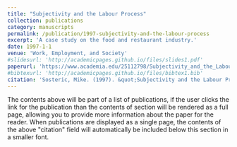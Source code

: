 ```yaml
---
title: "Subjectivity and the Labour Process"
collection: publications
category: manuscripts
permalink: /publication/1997-subjectivity-and-the-labour-process
excerpt: 'A case study on the food and restaurant industry.'
date: 1997-1-1
venue: 'Work, Employment, and Society'
#slidesurl: 'http://academicpages.github.io/files/slides1.pdf'
paperurl: 'https://www.academia.edu/25112798/Subjectivity_and_the_Labour_Process_A_Case_Study_in_the_Restaurant_Industry'
#bibtexurl: 'http://academicpages.github.io/files/bibtex1.bib'
citation: 'Sosteric, Mike. (1997). &quot;Subjectivity and the Labour Process A Case Study in the Restaurant Industry.' _Work, Employment, and Society, 10:2. 297-318.&quot;
---
```

The contents above will be part of a list of publications, if the user clicks the link for the publication than the contents of section will be rendered as a full page, allowing you to provide more information about the paper for the reader. When publications are displayed as a single page, the contents of the above "citation" field will automatically be included below this section in a smaller font.

